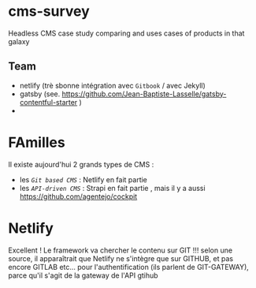 # cms-survey

Headless CMS case study comparing and uses cases of products in that galaxy

## Team

* netlify (trè sbonne intégration avec  `Gitbook` / avec Jekyll)
* gatsby (see. https://github.com/Jean-Baptiste-Lasselle/gatsby-contentful-starter )
* 

# FAmilles

Il existe aujourd'hui 2 grands types de CMS : 
* les _`Git based CMS`_ :  Netlify en fait partie
* les _`API-driven CMS`_ : Strapi en fait partie , mais il y a aussi https://github.com/agentejo/cockpit  

# Netlify

Excellent ! Le framework va chercher le contenu sur GIT !!! selon une source, il apparaîtrait que Netlify ne s'intègre que sur GITHUB, et pas encore GITLAB etc... pour l'authentification (ils parlent de GIT-GATEWAY), parce qu'il s'agit de la gateway de l'API gtihub
